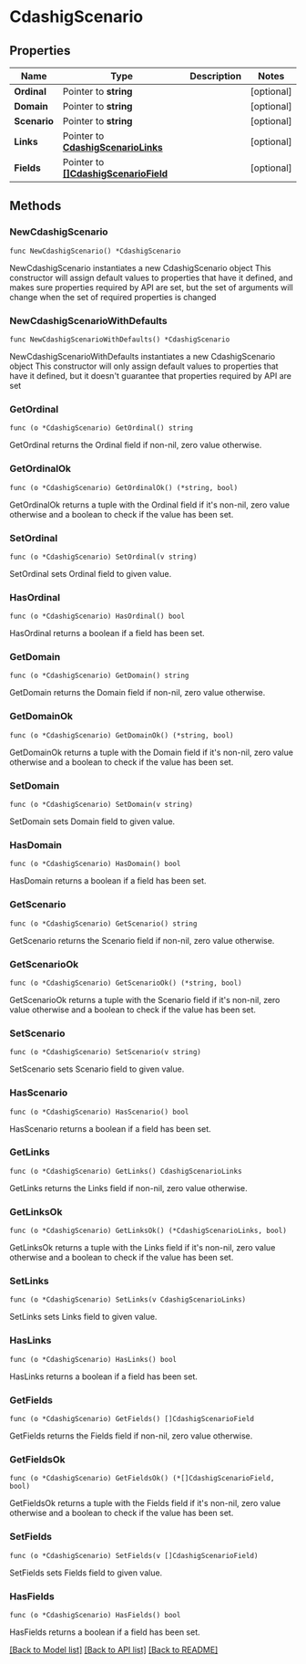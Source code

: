 # CdashigScenario

## Properties

Name | Type | Description | Notes
------------ | ------------- | ------------- | -------------
**Ordinal** | Pointer to **string** |  | [optional] 
**Domain** | Pointer to **string** |  | [optional] 
**Scenario** | Pointer to **string** |  | [optional] 
**Links** | Pointer to [**CdashigScenarioLinks**](CdashigScenarioLinks.md) |  | [optional] 
**Fields** | Pointer to [**[]CdashigScenarioField**](CdashigScenarioField.md) |  | [optional] 

## Methods

### NewCdashigScenario

`func NewCdashigScenario() *CdashigScenario`

NewCdashigScenario instantiates a new CdashigScenario object
This constructor will assign default values to properties that have it defined,
and makes sure properties required by API are set, but the set of arguments
will change when the set of required properties is changed

### NewCdashigScenarioWithDefaults

`func NewCdashigScenarioWithDefaults() *CdashigScenario`

NewCdashigScenarioWithDefaults instantiates a new CdashigScenario object
This constructor will only assign default values to properties that have it defined,
but it doesn't guarantee that properties required by API are set

### GetOrdinal

`func (o *CdashigScenario) GetOrdinal() string`

GetOrdinal returns the Ordinal field if non-nil, zero value otherwise.

### GetOrdinalOk

`func (o *CdashigScenario) GetOrdinalOk() (*string, bool)`

GetOrdinalOk returns a tuple with the Ordinal field if it's non-nil, zero value otherwise
and a boolean to check if the value has been set.

### SetOrdinal

`func (o *CdashigScenario) SetOrdinal(v string)`

SetOrdinal sets Ordinal field to given value.

### HasOrdinal

`func (o *CdashigScenario) HasOrdinal() bool`

HasOrdinal returns a boolean if a field has been set.

### GetDomain

`func (o *CdashigScenario) GetDomain() string`

GetDomain returns the Domain field if non-nil, zero value otherwise.

### GetDomainOk

`func (o *CdashigScenario) GetDomainOk() (*string, bool)`

GetDomainOk returns a tuple with the Domain field if it's non-nil, zero value otherwise
and a boolean to check if the value has been set.

### SetDomain

`func (o *CdashigScenario) SetDomain(v string)`

SetDomain sets Domain field to given value.

### HasDomain

`func (o *CdashigScenario) HasDomain() bool`

HasDomain returns a boolean if a field has been set.

### GetScenario

`func (o *CdashigScenario) GetScenario() string`

GetScenario returns the Scenario field if non-nil, zero value otherwise.

### GetScenarioOk

`func (o *CdashigScenario) GetScenarioOk() (*string, bool)`

GetScenarioOk returns a tuple with the Scenario field if it's non-nil, zero value otherwise
and a boolean to check if the value has been set.

### SetScenario

`func (o *CdashigScenario) SetScenario(v string)`

SetScenario sets Scenario field to given value.

### HasScenario

`func (o *CdashigScenario) HasScenario() bool`

HasScenario returns a boolean if a field has been set.

### GetLinks

`func (o *CdashigScenario) GetLinks() CdashigScenarioLinks`

GetLinks returns the Links field if non-nil, zero value otherwise.

### GetLinksOk

`func (o *CdashigScenario) GetLinksOk() (*CdashigScenarioLinks, bool)`

GetLinksOk returns a tuple with the Links field if it's non-nil, zero value otherwise
and a boolean to check if the value has been set.

### SetLinks

`func (o *CdashigScenario) SetLinks(v CdashigScenarioLinks)`

SetLinks sets Links field to given value.

### HasLinks

`func (o *CdashigScenario) HasLinks() bool`

HasLinks returns a boolean if a field has been set.

### GetFields

`func (o *CdashigScenario) GetFields() []CdashigScenarioField`

GetFields returns the Fields field if non-nil, zero value otherwise.

### GetFieldsOk

`func (o *CdashigScenario) GetFieldsOk() (*[]CdashigScenarioField, bool)`

GetFieldsOk returns a tuple with the Fields field if it's non-nil, zero value otherwise
and a boolean to check if the value has been set.

### SetFields

`func (o *CdashigScenario) SetFields(v []CdashigScenarioField)`

SetFields sets Fields field to given value.

### HasFields

`func (o *CdashigScenario) HasFields() bool`

HasFields returns a boolean if a field has been set.


[[Back to Model list]](../README.md#documentation-for-models) [[Back to API list]](../README.md#documentation-for-api-endpoints) [[Back to README]](../README.md)


